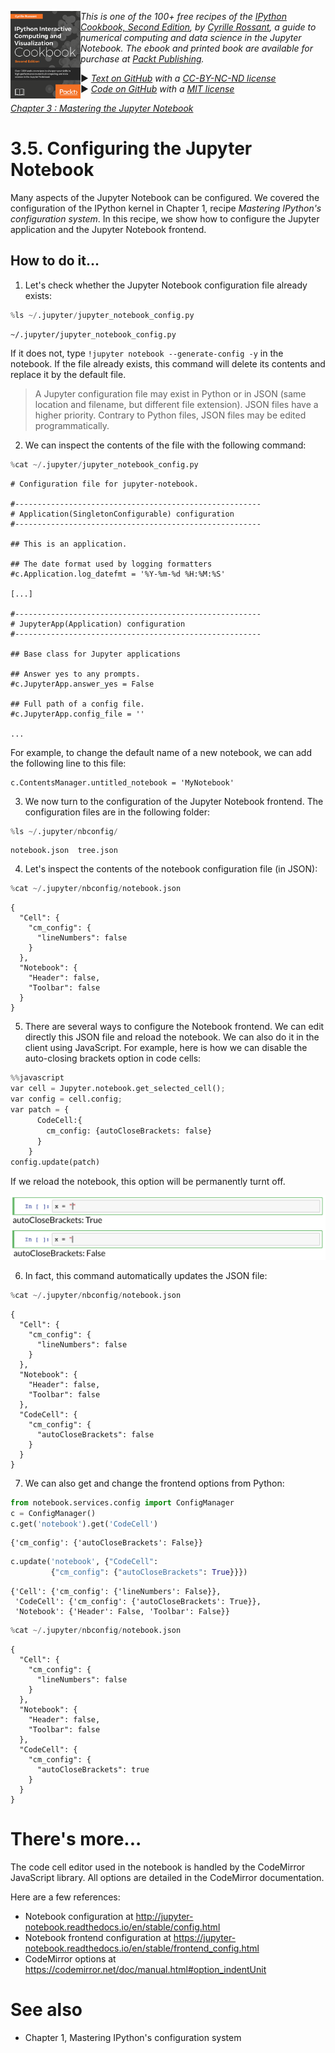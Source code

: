 <a href="https://github.com/ipython-books/cookbook-2nd"><img src="../cover-cookbook-2nd.png" align="left" alt="IPython Cookbook, Second Edition" height="140" /></a> *This is one of the 100+ free recipes of the [IPython Cookbook, Second Edition](https://github.com/ipython-books/cookbook-2nd), by [Cyrille Rossant](http://cyrille.rossant.net), a guide to numerical computing and data science in the Jupyter Notebook. The ebook and printed book are available for purchase at [Packt Publishing](https://www.packtpub.com/big-data-and-business-intelligence/ipython-interactive-computing-and-visualization-cookbook-second-e).*

▶ *[Text on GitHub](https://github.com/ipython-books/cookbook-2nd) with a [CC-BY-NC-ND license](https://creativecommons.org/licenses/by-nc-nd/3.0/us/legalcode)*  
▶ *[Code on GitHub](https://github.com/ipython-books/cookbook-2nd-code) with a [MIT license](https://opensource.org/licenses/MIT)*

[*Chapter 3 : Mastering the Jupyter Notebook*](./)

# 3.5. Configuring the Jupyter Notebook

Many aspects of the Jupyter Notebook can be configured. We covered the configuration of the IPython kernel in Chapter 1, recipe *Mastering IPython's configuration system*. In this recipe, we show how to configure the Jupyter application and the Jupyter Notebook frontend.

## How to do it...

1. Let's check whether the Jupyter Notebook configuration file already exists:

```python
%ls ~/.jupyter/jupyter_notebook_config.py
```

```{output:stdout}
~/.jupyter/jupyter_notebook_config.py
```

If it does not, type `!jupyter notebook --generate-config -y` in the notebook. If the file already exists, this command will delete its contents and replace it by the default file.

> A Jupyter configuration file may exist in Python or in JSON (same location and filename, but different file extension). JSON files have a higher priority. Contrary to Python files, JSON files may be edited programmatically.

2. We can inspect the contents of the file with the following command:

```python
%cat ~/.jupyter/jupyter_notebook_config.py
```

```{output:stdout}
# Configuration file for jupyter-notebook.

#-------------------------------------------------------
# Application(SingletonConfigurable) configuration
#-------------------------------------------------------

## This is an application.

## The date format used by logging formatters
#c.Application.log_datefmt = '%Y-%m-%d %H:%M:%S'

[...]

#-------------------------------------------------------
# JupyterApp(Application) configuration
#-------------------------------------------------------

## Base class for Jupyter applications

## Answer yes to any prompts.
#c.JupyterApp.answer_yes = False

## Full path of a config file.
#c.JupyterApp.config_file = ''

...
```

For example, to change the default name of a new notebook, we can add the following line to this file:

```
c.ContentsManager.untitled_notebook = 'MyNotebook'
```

3. We now turn to the configuration of the Jupyter Notebook frontend. The configuration files are in the following folder:

```python
%ls ~/.jupyter/nbconfig/
```

```{output:stdout}
notebook.json  tree.json
```

4. Let's inspect the contents of the notebook configuration file (in JSON):

```python
%cat ~/.jupyter/nbconfig/notebook.json
```

```{output:stdout}
{
  "Cell": {
    "cm_config": {
      "lineNumbers": false
    }
  },
  "Notebook": {
    "Header": false,
    "Toolbar": false
  }
}
```

5. There are several ways to configure the Notebook frontend. We can edit directly this JSON file and reload the notebook. We can also do it in the client using JavaScript. For example, here is how we can disable the auto-closing brackets option in code cells:

```python
%%javascript
var cell = Jupyter.notebook.get_selected_cell();
var config = cell.config;
var patch = {
      CodeCell:{
        cm_config: {autoCloseBrackets: false}
      }
    }
config.update(patch)
```

If we reload the notebook, this option will be permanently turnt off.

![Auto-close brackets](05_custom_notebook_files/autoclosing.png)

6. In fact, this command automatically updates the JSON file:

```python
%cat ~/.jupyter/nbconfig/notebook.json
```

```{output:stdout}
{
  "Cell": {
    "cm_config": {
      "lineNumbers": false
    }
  },
  "Notebook": {
    "Header": false,
    "Toolbar": false
  },
  "CodeCell": {
    "cm_config": {
      "autoCloseBrackets": false
    }
  }
}
```

7. We can also get and change the frontend options from Python:

```python
from notebook.services.config import ConfigManager
c = ConfigManager()
c.get('notebook').get('CodeCell')
```

```{output:result}
{'cm_config': {'autoCloseBrackets': False}}
```

```python
c.update('notebook', {"CodeCell":
         {"cm_config": {"autoCloseBrackets": True}}})
```

```{output:result}
{'Cell': {'cm_config': {'lineNumbers': False}},
 'CodeCell': {'cm_config': {'autoCloseBrackets': True}},
 'Notebook': {'Header': False, 'Toolbar': False}}
```

```python
%cat ~/.jupyter/nbconfig/notebook.json
```

```{output:stdout}
{
  "Cell": {
    "cm_config": {
      "lineNumbers": false
    }
  },
  "Notebook": {
    "Header": false,
    "Toolbar": false
  },
  "CodeCell": {
    "cm_config": {
      "autoCloseBrackets": true
    }
  }
}
```

# There's more...

The code cell editor used in the notebook is handled by the CodeMirror JavaScript library. All options are detailed in the CodeMirror documentation.

Here are a few references:

* Notebook configuration at http://jupyter-notebook.readthedocs.io/en/stable/config.html
* Notebook frontend configuration at https://jupyter-notebook.readthedocs.io/en/stable/frontend_config.html
* CodeMirror options at https://codemirror.net/doc/manual.html#option_indentUnit

# See also

* Chapter 1, Mastering IPython's configuration system
